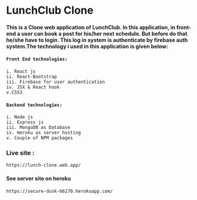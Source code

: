 # LunchClub Clone 

 ####  This is a Clone web application of LunchClub. In this application, in front-end a user can book a post for his/her next schedule. But before do that he/she have to login. This log in system is authenticate by firebase auth system.The technology i used in this application is given below: 

#### `Front End technologies:`
    i. React js
    ii. React-Bootstrap
    iii. Firebase for user authentication
    iv. JSX & React hook
    v.CSS3

#### `Backend technologies: `
    i. Node js
    ii. Express js
    iii. MongoDB as Database
    iv. Heroku as server hosting
    v. Couple of NPM packages

### Live site : 
    https://lunch-clone.web.app/

#### See server site on heroku 
    https://secure-dusk-66270.herokuapp.com/
